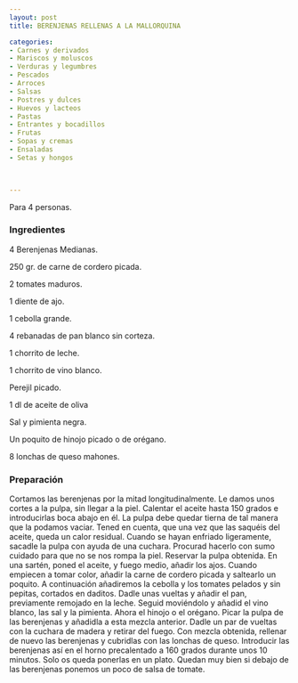 ```yaml
---
layout: post
title: BERENJENAS RELLENAS A LA MALLORQUINA

categories:
- Carnes y derivados
- Mariscos y moluscos
- Verduras y legumbres
- Pescados
- Arroces
- Salsas
- Postres y dulces
- Huevos y lacteos
- Pastas
- Entrantes y bocadillos
- Frutas
- Sopas y cremas
- Ensaladas
- Setas y hongos
 


---
```


Para 4 personas.

<h3>Ingredientes</h3>

4 Berenjenas Medianas.

250 gr. de carne de cordero picada.

2 tomates maduros.

1 diente de ajo.

1 cebolla grande.

4 rebanadas de pan blanco sin corteza.

1 chorrito de leche.

1 chorrito de vino blanco.

Perejil picado.

1 dl de aceite de oliva

Sal y pimienta negra.

Un poquito de hinojo picado o de orégano.

8 lonchas de queso mahones.

<h3>Preparación</h3>

Cortamos las berenjenas por la mitad longitudinalmente. Le damos unos cortes a la pulpa, sin llegar a la piel. Calentar el aceite hasta 150 grados e introducirlas boca abajo en él. La pulpa debe quedar tierna de tal manera que la podamos vaciar. Tened en cuenta, que una vez que las saquéis del aceite, queda un calor residual. Cuando se hayan enfriado ligeramente, sacadle la pulpa con ayuda de una cuchara. Procurad hacerlo con sumo cuidado para que no se nos rompa la piel. Reservar la pulpa obtenida. En una sartén, poned el aceite, y fuego medio, añadir los ajos. Cuando empiecen a tomar color, añadir la carne de cordero picada y saltearlo un poquito. A continuación añadiremos la cebolla y los tomates pelados y sin pepitas, cortados en daditos. Dadle unas vueltas y añadir el pan, previamente remojado en la leche. Seguid moviéndolo y añadid el vino blanco, las sal y la pimienta. Ahora el hinojo o el orégano. Picar la pulpa de las berenjenas y añadidla a esta mezcla anterior. Dadle un par de vueltas con la cuchara de madera y retirar del fuego. Con mezcla obtenida, rellenar de nuevo las berenjenas y cubridlas con las lonchas de queso. Introducir las berenjenas así en el horno precalentado a 160 grados durante unos 10 minutos. Solo os queda ponerlas en un plato. Quedan muy bien si debajo de las berenjenas ponemos un poco de salsa de tomate.

